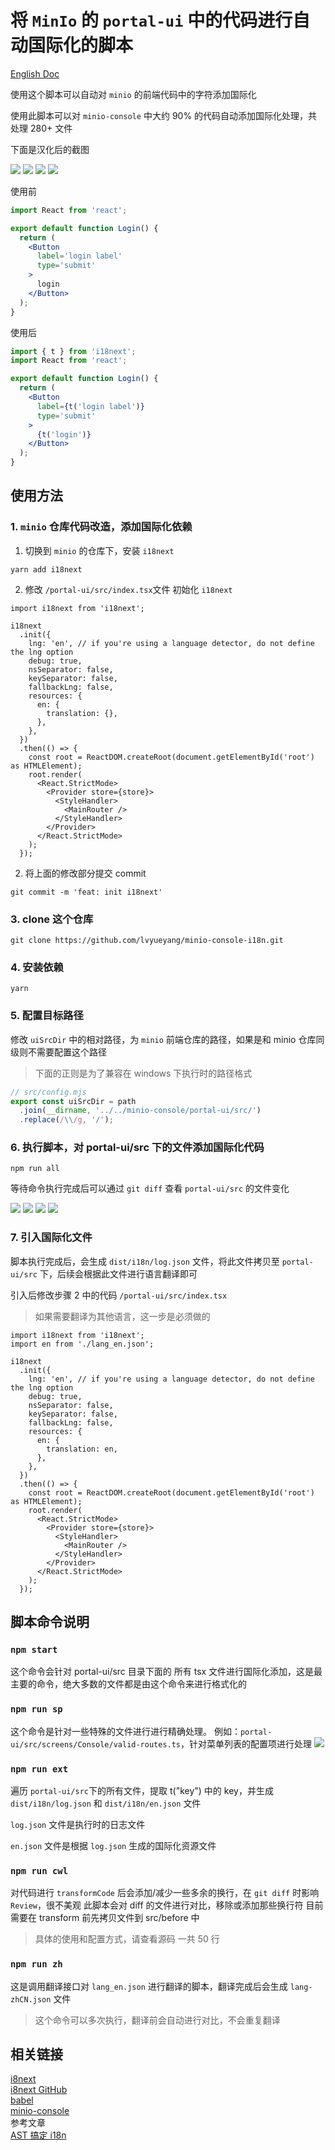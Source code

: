 # 将 `MinIo` 的 `portal-ui` 中的代码进行自动国际化的脚本

[English Doc](./readme_en.md)

使用这个脚本可以自动对 `minio` 的前端代码中的字符添加国际化

使用此脚本可以对 `minio-console` 中大约 90% 的代码自动添加国际化处理，共处理 280+ 文件

下面是汉化后的截图

![](./images/6.png)
![](./images/7.png)
![](./images/8.png)
![](./images/9.png)

使用前

```jsx
import React from 'react';

export default function Login() {
  return (
    <Button
      label='login label'
      type='submit'
    >
      login
    </Button>
  );
}
```

使用后

```jsx
import { t } from 'i18next';
import React from 'react';

export default function Login() {
  return (
    <Button
      label={t('login label')}
      type='submit'
    >
      {t('login')}
    </Button>
  );
}
```

## 使用方法

### 1. `minio` 仓库代码改造，添加国际化依赖

1. 切换到 `minio` 的仓库下，安装 `i18next`

```
yarn add i18next
```

2. 修改 `/portal-ui/src/index.tsx`文件 初始化 `i18next`

```tsx
import i18next from 'i18next';

i18next
  .init({
    lng: 'en', // if you're using a language detector, do not define the lng option
    debug: true,
    nsSeparator: false,
    keySeparator: false,
    fallbackLng: false,
    resources: {
      en: {
        translation: {},
      },
    },
  })
  .then(() => {
    const root = ReactDOM.createRoot(document.getElementById('root') as HTMLElement);
    root.render(
      <React.StrictMode>
        <Provider store={store}>
          <StyleHandler>
            <MainRouter />
          </StyleHandler>
        </Provider>
      </React.StrictMode>
    );
  });
```

2. 将上面的修改部分提交 commit

```
git commit -m 'feat: init i18next'
```

### 3. clone 这个仓库

```
git clone https://github.com/lvyueyang/minio-console-i18n.git
```

### 4. 安装依赖

```
yarn
```

### 5. 配置目标路径

修改 `uiSrcDir` 中的相对路径，为 `minio` 前端仓库的路径，如果是和 minio 仓库同级则不需要配置这个路径

> 下面的正则是为了兼容在 windows 下执行时的路径格式

```js
// src/config.mjs
export const uiSrcDir = path
  .join(__dirname, '../../minio-console/portal-ui/src/')
  .replace(/\\/g, '/');
```

### 6. 执行脚本，对 portal-ui/src 下的文件添加国际化代码

```
npm run all
```

等待命令执行完成后可以通过 `git diff` 查看 `portal-ui/src` 的文件变化

![](./images/1.png)
![](./images/2.png)
![](./images/3.png)
![](./images/4.png)

### 7. 引入国际化文件

脚本执行完成后，会生成 `dist/i18n/log.json` 文件，将此文件拷贝至 `portal-ui/src` 下，后续会根据此文件进行语言翻译即可

引入后修改步骤 2 中的代码 `/portal-ui/src/index.tsx`

> 如果需要翻译为其他语言，这一步是必须做的

```tsx
import i18next from 'i18next';
import en from './lang_en.json';

i18next
  .init({
    lng: 'en', // if you're using a language detector, do not define the lng option
    debug: true,
    nsSeparator: false,
    keySeparator: false,
    fallbackLng: false,
    resources: {
      en: {
        translation: en,
      },
    },
  })
  .then(() => {
    const root = ReactDOM.createRoot(document.getElementById('root') as HTMLElement);
    root.render(
      <React.StrictMode>
        <Provider store={store}>
          <StyleHandler>
            <MainRouter />
          </StyleHandler>
        </Provider>
      </React.StrictMode>
    );
  });
```

## 脚本命令说明

### `npm start`

这个命令会针对 portal-ui/src 目录下面的 所有 tsx 文件进行国际化添加，这是最主要的命令，绝大多数的文件都是由这个命令来进行格式化的

### `npm run sp`

这个命令是针对一些特殊的文件进行进行精确处理。
例如：`portal-ui/src/screens/Console/valid-routes.ts`，针对菜单列表的配置项进行处理
![](./images/5.png)

### `npm run ext`

遍历 `portal-ui/src`下的所有文件，提取 t("key") 中的 key，并生成`dist/i18n/log.json` 和 `dist/i18n/en.json` 文件

`log.json` 文件是执行时的日志文件

`en.json` 文件是根据 `log.json` 生成的国际化资源文件

### `npm run cwl`

对代码进行 `transformCode` 后会添加/减少一些多余的换行，在 `git diff` 时影响 `Review`，很不美观
此脚本会对 diff 的文件进行对比，移除或添加那些换行符
目前需要在 transform 前先拷贝文件到 src/before 中

> 具体的使用和配置方式，请查看源码 一共 50 行

### `npm run zh`

这是调用翻译接口对 `lang_en.json` 进行翻译的脚本，翻译完成后会生成 `lang-zhCN.json` 文件

> 这个命令可以多次执行，翻译前会自动进行对比，不会重复翻译

## 相关链接

[i8next](https://www.i18next.com/)  
[i8next GitHub](https://www.i18next.com/)  
[babel](https://babeljs.io/)  
[minio-console](https://github.com/minio/console)  
参考文章  
[AST 搞定 i18n](https://guguji5.github.io/AST%E6%90%9E%E5%AE%9Ai18n/)
